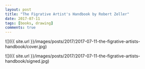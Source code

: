 ```yaml
---
layout: post
title: "The Figrative Artist's Handbook by Robert Zeller"
date: 2017-07-11
tags: [books, drawing]
comments: true
---
```

![]({{ site.url }}/images/posts/2017/2017-07-11-the-figrative-artists-handbook/cover.jpg)

![]({{ site.url }}/images/posts/2017/2017-07-11-the-figrative-artists-handbook/signed.jpg)

